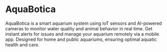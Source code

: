 # AquaBotica
AquaBotica is a smart aquarium system using IoT sensors and AI-powered cameras to monitor water quality and animal behavior in real time. Get instant alerts for issues and manage your aquarium remotely via a mobile app. Designed for home and public aquariums, ensuring optimal aquatic health and care.
